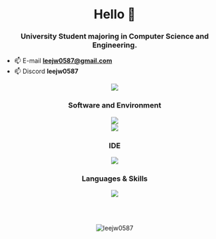 <h1 align="center">Hello 👋</h1>
<h3 align="center">
  University Student majoring in Computer Science and Engineering.
</h3>

- 📫 E-mail **leejw0587@gmail.com**
- 📫 Discord **leejw0587**

<div align=center>
<a href="https://hits.seeyoufarm.com"><img src="https://hits.seeyoufarm.com/api/count/incr/badge.svg?url=https%3A%2F%2Fgithub.com%2Fleejw0587&count_bg=%2379C83D&title_bg=%23555555&icon=&icon_color=%23E7E7E7&title=hits&edge_flat=false"/></a>
</div>

<h3 align="center">Software and Environment</h3>
<p align="center">
  <img src="https://skillicons.dev/icons?i=ae,pr,ps,discord,github"/><br>
  <img src="https://skillicons.dev/icons?i=windows,apple"/>
</p>

<h3 align="center">IDE</h3>
<p align="center">
  <img src="https://skillicons.dev/icons?i=vscode,visualstudio"/>
</p>

<h3 align="center">Languages & Skills</h3>
<p align="center">
  <img src="https://skillicons.dev/icons?i=git,py,c,html,css"/>
</p>

<br><br>

<p align="center">
  <img src="https://github-readme-stats.vercel.app/api/top-langs/?username=leejw0587&layout=compact" alt="leejw0587"/>
</p>
